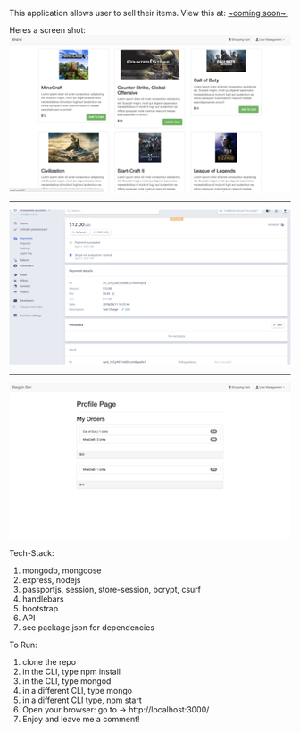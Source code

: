 This application allows user to sell their items.
View this at: <a href="#">~coming soon~.</a>

Heres a screen shot: 
![Screenshot](https://raw.githubusercontent.com/IamGiel/shopping-cart/master/public/images/screen.png)

----

![](https://raw.githubusercontent.com/IamGiel/shopping-cart/master/public/images/screen2.png)

----

![](https://raw.githubusercontent.com/IamGiel/shopping-cart/master/public/images/profile.png)

Tech-Stack: 
1. mongodb, mongoose
2. express, nodejs
3. passportjs, session, store-session, bcrypt, csurf
4. handlebars
5. bootstrap
6. API
7. see package.json for dependencies

To Run: 
1. clone the repo
2. in the CLI, type npm install
3. in the CLI, type mongod
4. in a different CLI, type mongo
5. in a different CLI type, npm start
6. Open your browser: go to -> http://localhost:3000/ 
7. Enjoy and leave me a comment!


